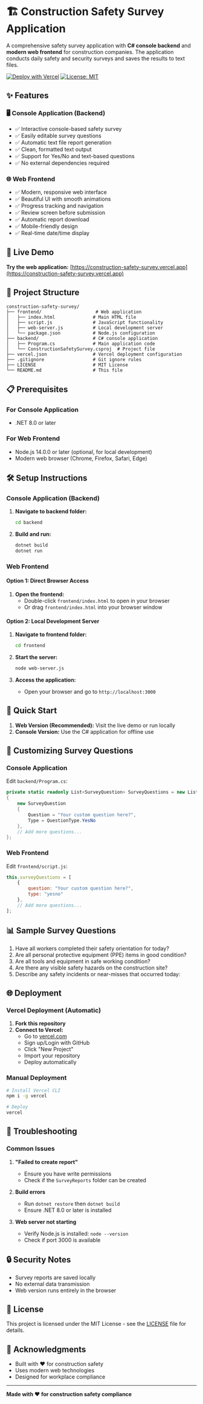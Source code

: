 # 🏗️ Construction Safety Survey Application

A comprehensive safety survey application with **C# console backend** and **modern web frontend** for construction companies. The application conducts daily safety and security surveys and saves the results to text files.

[![Deploy with Vercel](https://vercel.com/button)](https://vercel.com/new/clone?repository-url=https://github.com/yourusername/construction-safety-survey)
[![License: MIT](https://img.shields.io/badge/License-MIT-yellow.svg)](https://opensource.org/licenses/MIT)

## ✨ Features

### 🖥️ Console Application (Backend)
- ✅ Interactive console-based safety survey
- ✅ Easily editable survey questions
- ✅ Automatic text file report generation
- ✅ Clean, formatted text output
- ✅ Support for Yes/No and text-based questions
- ✅ No external dependencies required

### 🌐 Web Frontend
- ✅ Modern, responsive web interface
- ✅ Beautiful UI with smooth animations
- ✅ Progress tracking and navigation
- ✅ Review screen before submission
- ✅ Automatic report download
- ✅ Mobile-friendly design
- ✅ Real-time date/time display

## 🚀 Live Demo

**Try the web application:** [https://construction-safety-survey.vercel.app](https://construction-safety-survey.vercel.app)

## 📁 Project Structure

```
construction-safety-survey/
├── frontend/                    # Web application
│   ├── index.html              # Main HTML file
│   ├── script.js               # JavaScript functionality
│   ├── web-server.js           # Local development server
│   └── package.json            # Node.js configuration
├── backend/                    # C# console application
│   ├── Program.cs              # Main application code
│   └── ConstructionSafetySurvey.csproj  # Project file
├── vercel.json                 # Vercel deployment configuration
├── .gitignore                  # Git ignore rules
├── LICENSE                     # MIT License
└── README.md                   # This file
```

## 📋 Prerequisites

### For Console Application
- .NET 8.0 or later

### For Web Frontend
- Node.js 14.0.0 or later (optional, for local development)
- Modern web browser (Chrome, Firefox, Safari, Edge)

## 🛠️ Setup Instructions

### Console Application (Backend)

1. **Navigate to backend folder:**
   ```bash
   cd backend
   ```

2. **Build and run:**
   ```bash
   dotnet build
   dotnet run
   ```

### Web Frontend

#### Option 1: Direct Browser Access
1. **Open the frontend:**
   - Double-click `frontend/index.html` to open in your browser
   - Or drag `frontend/index.html` into your browser window

#### Option 2: Local Development Server
1. **Navigate to frontend folder:**
   ```bash
   cd frontend
   ```

2. **Start the server:**
   ```bash
   node web-server.js
   ```

3. **Access the application:**
   - Open your browser and go to `http://localhost:3000`

## 🎯 Quick Start

1. **Web Version (Recommended):** Visit the live demo or run locally
2. **Console Version:** Use the C# application for offline use

## 📝 Customizing Survey Questions

### Console Application
Edit `backend/Program.cs`:
```csharp
private static readonly List<SurveyQuestion> SurveyQuestions = new List<SurveyQuestion>
{
    new SurveyQuestion
    {
        Question = "Your custom question here?",
        Type = QuestionType.YesNo
    },
    // Add more questions...
};
```

### Web Frontend
Edit `frontend/script.js`:
```javascript
this.surveyQuestions = [
    {
        question: "Your custom question here?",
        type: "yesno"
    },
    // Add more questions...
];
```

## 📊 Sample Survey Questions

1. Have all workers completed their safety orientation for today?
2. Are all personal protective equipment (PPE) items in good condition?
3. Are all tools and equipment in safe working condition?
4. Are there any visible safety hazards on the construction site?
5. Describe any safety incidents or near-misses that occurred today:

## 🌐 Deployment

### Vercel Deployment (Automatic)

1. **Fork this repository**
2. **Connect to Vercel:**
   - Go to [vercel.com](https://vercel.com)
   - Sign up/Login with GitHub
   - Click "New Project"
   - Import your repository
   - Deploy automatically

### Manual Deployment

```bash
# Install Vercel CLI
npm i -g vercel

# Deploy
vercel
```

## 🔧 Troubleshooting

### Common Issues

1. **"Failed to create report"**
   - Ensure you have write permissions
   - Check if the `SurveyReports` folder can be created

2. **Build errors**
   - Run `dotnet restore` then `dotnet build`
   - Ensure .NET 8.0 or later is installed

3. **Web server not starting**
   - Verify Node.js is installed: `node --version`
   - Check if port 3000 is available

## 🔒 Security Notes

- Survey reports are saved locally
- No external data transmission
- Web version runs entirely in the browser

## 📄 License

This project is licensed under the MIT License - see the [LICENSE](LICENSE) file for details.

## 🙏 Acknowledgments

- Built with ❤️ for construction safety
- Uses modern web technologies
- Designed for workplace compliance

---

**Made with ❤️ for construction safety compliance**
